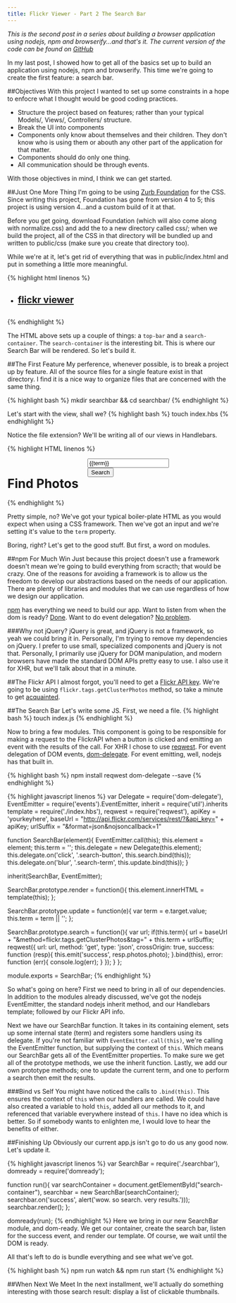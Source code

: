 ```yaml
---
title: Flickr Viewer - Part 2 The Search Bar
---
```

_This is the second post in a series about building a browser application using nodejs, npm and browserify...and that's it. The current version of the code can be found on [GitHub](http://github.com/wilhelmson/flickr-viewer)_

In my last post, I showed how to get all of the basics set up to build an application using nodejs, npm and browserify. This time we're going to create the first feature: a search bar.

##Objectives
With this project I wanted to set up some constraints in a hope to enfocre what I thought would be good coding practices.
-	Structure the project based on features; rather than your typical Models/, Views/, Controllers/ structure.
-	Break the UI into components
-	Components only know about themselves and their children. They don't know who is using them or abouth any other part of the application for that matter.
-	Components should do only one thing.
-	All communication should be through events.

With those objectives in mind, I think we can get started.

##Just One More Thing
I'm going to be using [Zurb Foundation](http://foundation.zurb.com/) for the CSS. Since writing this project, Foundation has gone from version 4 to 5; this project is using version 4...and a custom build of it at that.

Before you get going, download Foundation (which will also come along with normalize.css) and add the to a new directory called css/; when we build the project, all of the CSS in that directory will be bundled up and written to public/css (make sure you create that directory too).

While we're at it, let's get rid of everything that was in public/index.html and put in something a little more meaningful.

{% highlight html linenos %}
<!Doctype html>
<html>
  <head>
    <meta charset="utf-8">
    <title>Flicker Viewer</title>
    <script src="app.js"></script>
    <link href="css/site.css" rel="stylesheet">
  </head>
  <body>
    <nav class="top-bar">
      <ul class="title-area">
        <li class="name">
          <h1>
          <a href="/">flickr viewer</a>
          <h1>
        </li>
      </ul>
    </nav>
    <div class="row" id="search-container"></div>
  </body>
</html>
{% endhighlight %}

The HTML above sets up a couple of things: a <code>top-bar</code> and a <code>search-container</code>. The <code>search-container</code> is the interesting bit. This is where our Search Bar will be rendered. So let's build it.

##The First Feature
My perference, whenever possible, is to break a project up by feature. All of the source files for a single feature exist in that directory. I find it is a nice way to organize files that are concerned with the same thing. 

{% highlight bash %}
mkdir searchbar && cd searchbar/
{% endhighlight %}

Let's start with the view, shall we?
{% highlight bash %}
touch index.hbs
{% endhighlight %}

Notice the file extension? We'll be writing all of our views in Handlebars.

{% highlight HTML linenos %}
<!-- index.hbs -->
<div class="small-12 columns">
  <h1>Find Photos</h1>
    <div class="row collapse">
      <div class="small-10 columns">
        <input type="text" class="search-term" value="{{term}}" placeholder="Tag Search"/>
	  </div>
	  <div class="small-2 columns">
	    <button class="search-button button prefix">Search</button>
	  </div>
	</div>
</div>
{% endhighlight %}

Pretty simple, no? We've got your typical boiler-plate HTML as you would expect when using a CSS framework. Then we've got an input and we're setting it's value to the <code>term</code> property.

Boring, right? Let's get to the good stuff. But first, a word on modules.

##npm For Much Win
Just because this project doesn't use a framework doesn't mean we're going to build everything from scracth; that would be crazy. One of the reasons for avoiding a framework is to allow us the freedom to develop our abstractions based on the needs of our application. There are plenty of libraries and modules that we can use regardless of how we design our application.

[npm](http://npmjs.org) has everything we need to build our app. Want to listen from when the dom is ready? [Done](https://npmjs.org/package/domready). Want to do event delegation? [No problem](https://npmjs.org/package/dom-delegate).

###Why not jQuery?
jQuery is great, and jQuery is not a framework, so yeah we could bring it in. Personally, I'm trying to remove my dependencies on jQuery. I prefer to use small, specialized components and jQuery is not that. Personally, I primarily use jQuery for DOM manipulation, and modern browsers have made the standard DOM APIs pretty easy to use. I also use it for XHR, but we'll talk about that in a minute.

##The Flickr API
I almost forgot, you'll need to get a [Flickr API key](https://secure.flickr.com/services/apps/create/apply/). We're going to be using <code>flickr.tags.getClusterPhotos</code> method, so take a minute to get [acquainted](https://secure.flickr.com/services/api/flickr.tags.getClusterPhotos.html).

##The Search Bar
Let's write some JS. First, we need a file.
{% highlight bash %}
touch index.js
{% endhighlight %}

Now to bring a few modules. This component is going to be responsible for making a request to the FlickrAPI when a button is clicked and emitting an event with the results of the call. For XHR I chose to use [reqwest](https://npmjs.org/package/reqwest). For event delegation of DOM events, [dom-delegate](https://npmjs.org/package/dom-delegate). For event emitting, well, nodejs has that built in.

{% highlight bash %}
npm install reqwest dom-delegate --save
{% endhighlight %}

{% highlight javascript linenos %}
var Delegate = require('dom-delegate'),
    EventEmitter = require('events').EventEmitter,
    inherit = require('util').inherits
    template = require('./index.hbs'),
    reqwest = require('reqwest'),
    apiKey = 'yourkeyhere',
    baseUrl = "http://api.flickr.com/services/rest/?&api_key=" + apiKey;
    urlSuffix = "&format=json&nojsoncallback=1"

function SearchBar(element){
    EventEmitter.call(this);
    this.element = element;
    this.term = '';
    this.delegate = new Delegate(this.element);
    this.delegate.on('click', '.search-button', this.search.bind(this));
    this.delegate.on('blur', '.search-term', this.update.bind(this));
}

inherit(SearchBar, EventEmitter);

SearchBar.prototype.render = function(){
    this.element.innerHTML = template(this);
};

SearchBar.prototype.update = function(e){
    var term = e.target.value;
    this.term = term || '';
};

SearchBar.prototype.search = function(){
    var url;
    if(this.term){
            url = baseUrl +
            	  "&method=flickr.tags.getClusterPhotos&tag=" + 
            	  this.term + 
            	  urlSuffix;        
            reqwest({
                    url: url,
                    method: 'get',
                    type: 'json',
                    crossOrigin: true,
                    success: function (resp){
                            this.emit('success', resp.photos.photo);
                    }.bind(this),
                    error: function (err){
                            console.log(err);
                    }
            });
    }
};

module.exports = SearchBar;
{% endhighlight %}

So what's going on here? First we need to bring in all of our dependencies. In addition to the modules already discussed, we've got the nodejs EventEmitter, the standard nodejs inherit method, and our Handlebars template; followed by our Flickr API info.

Next we have our SearchBar function. It takes in its containing element, sets up some internal state (term) and registers some handlers using its delegate. If you're not familiar with <code>EventEmitter.call(this)</code>, we're calling the EventEmitter function, but supplying the context of <code>this</code>. Which means our SearchBar gets all of the EventEmitter properties. To make sure we get all of the prototype methods, we use the inherit function. Lastly, we add our own prototype methods; one to update the current term, and one to perform a search then emit the results.

###Bind vs Self
You might have noticed the calls to <code>.bind(this)</code>. This ensures the context of <code>this</code> when our handlers are called. We could have also created a variable to hold <code>this</code>, added all our methods to it, and referenced that variable everywhere instead of <code>this</code>. I have no idea which is better. So if somebody wants to enlighten me, I would love to hear the benefits of either.

##Finishing Up
Obviously our current app.js isn't go to do us any good now. Let's update it.

{% highlight javascript linenos %}
var SearchBar = require('./searchbar'),
    domready = require('domready');

function run(){
    var searchContainer = document.getElementById("search-container"),
    searchbar = new SearchBar(searchContainer);
    searchbar.on('success', alert('wow. so search. very results.')));
    searchbar.render();
};

domready(run);
{% endhighlight %}
Here we bring in our new SearchBar module, and dom-ready. We get our container, create the search bar, listen for the success event, and render our template. Of course, we wait until the DOM is ready.

All that's left to do is bundle everything and see what we've got.

{% highlight bash %}
npm run watch && npm run start
{% endhighlight %}

##When Next We Meet
In the next installment, we'll actually do something interesting with those search result: display a list of clickable thumbnails.

